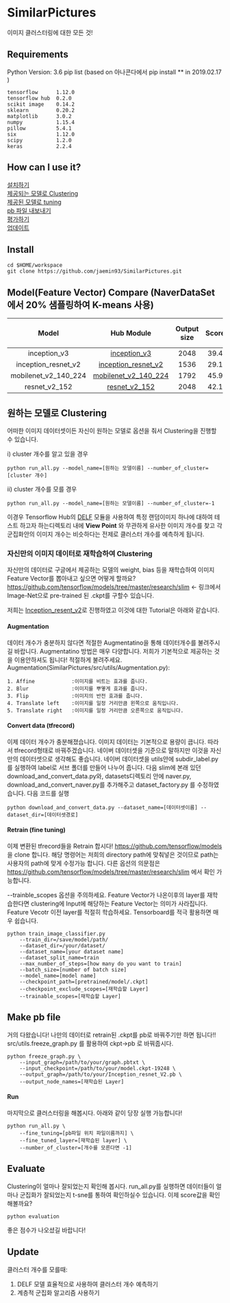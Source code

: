 ﻿# SimilarPictures
이미지 클러스터링에 대한 모든 것!

## Requirements
Python Version: 3.6
pip list (based on 아나콘다에서 pip install ** in 2019.02.17 )
```
tensorflow      1.12.0
tensorflow hub  0.2.0
scikit image    0.14.2
sklearn         0.20.2
matplotlib      3.0.2
numpy           1.15.4
pillow          5.4.1
six             1.12.0
scipy           1.2.0
keras           2.2.4
```

## How can I use it?

<a href="#Install">설치하기</a><br>
<a href='#Clustering'>제공되는 모델로 Clustering</a><br>
<a href='#Finetuning'>제공된 모델로 tuning</a><br>
<a href='#Export'>pb 파일 내보내기</a><br>
<a href='#Eval'>평가하기</a><br>
<a href='#Update'>업데이트</a><br>

## Install
<a id='Install'></a>
```
cd $HOME/workspace
git clone https://github.com/jaemin93/SimilarPictures.git
```

## Model(Feature Vector) Compare (NaverDataSet에서 20% 샘플링하여 K-means 사용) 
Model | Hub Module | Output size | Score | fine tune Score
:------:|:---------------:|:---------------------:|:-----------:|-----------------:
inception_v3 | [inception_v3](https://tfhub.dev/google/imagenet/inception_v3/feature_vector/1)| 2048 | 39.4 | 
inception_resnet_v2 |[inception_resnet_v2](https://tfhub.dev/google/imagenet/inception_resnet_v2/feature_vector/1)| 1536 | 29.1 |
mobilenet_v2_140_224| [mobilenet_v2_140_224](https://tfhub.dev/google/imagenet/mobilenet_v2_140_224/feature_vector/2)| 1792 | 45.9 |
resnet_v2_152|[resnet_v2_152](https://tfhub.dev/google/imagenet/resnet_v2_152/feature_vector/1)| 2048 | 42.1 |


## **원하는 모델로 Clustering**
<a id='Clustering'></a>

어떠한 이미지 데이터셋이든 자신이 원하는 모델로 옵션을 줘서 Clustering을 진행할 수 있습니다.

i) cluster 개수를 알고 있을 경우
```
python run_all.py --model_name=[원하는 모델이름] --number_of_cluster=[cluster 개수]
```

ii) cluster 개수를 모를 경우
```
python run_all.py --model_name=[원하는 모델이름] --number_of_cluster=-1
```
이경우 Tensorflow Hub의 [DELF](https://tfhub.dev/google/delf/1) 모듈을 사용하여 특정 랜덤이미지 하나에 대하여 테스트 하고자 하는디렉토리 내에 **View Point** 와 무관하게 유사한 이미지 개수를 찾고 각 군집화안의 이미지 개수는 비슷하다는 전제로 클러스터 개수를 예측하게 됩니다.

### **자신만의 이미지 데이터로 재학습하여 Clustering**
<a id='Finetuning'></a>

자신만의 데이터로 구글에서 제공하는 모델의 weight, bias 등을 재학습하여 이미지 Feature Vector를 뽑아내고 싶으면 어떻게 할까요?
https://github.com/tensorflow/models/tree/master/research/slim <- 링크에서 Image-Net으로 pre-trained 된 .ckpt를 구할수 있습니다. 

저희는 [Inception_resent_v2](http://download.tensorflow.org/models/inception_resnet_v2_2016_08_30.tar.gz)로 진행하였고 이것에 대한 Tutorial은 아래와 같습니다.

#### Augmentation

데이터 개수가 충분하지 않다면 적절한 Augmentatino을 통해 데이터개수를 불려주시길 바랍니다.
Augmentatino 방법은 매우 다양합니다. 저희가 기본적으로 제공하는 것을 이용안하셔도 됩니다! 적절하게 불려주세요.
Augmentation(SimilarPictures/src/utils/Augmentation.py):

    1. Affine            :이미지를 비트는 효과를 줍니다.
    2. Blur              :이미지를 뿌옇게 효과를 줍니다.
    3. Flip              :이미지의 반전 효과를 줍니다.
    4. Translate left    :이미지를 일정 거리만큼 왼쪽으로 움직입니다.
    5. Translate right   :이미지를 일정 거리만큼 오른쪽으로 움직입니다.

#### Convert data (tfrecord)

이제 데이터 개수가 충분해졌습니다. 이미지 데이터는 기본적으로 용량이 큽니다. 따라서 tfrecord형태로 바꿔주겠습니다. 네이버 데이터셋을 기준으로 말하지만 이것을 자신만의 데이터셋으로 생각해도 좋습니다.
네이버 데이터셋을 utils안에 subdir_label.py를 실행하여 label로 서브 폴더를 만들어 나누어 줍니다. 
다음 slim에 본래 있던 download_and_convert_data.py와, datasets디렉토리 안에 naver.py, download_and_convert_naver.py를 추가해주고 dataset_factory.py 를 수정하였습니다. 다음 코드를 실행

```
python download_and_convert_data.py --dataset_name=[데이터셋이름] --dataset_dir=[데이터셋경로]
```

#### Retrain (fine tuning)

이제 변환된 tfrecord들을 Retrain 합시다!
https://github.com/tensorflow/models 을 clone 합니다.
해당 명령어는 저희의 directory path에 맞춰넣은 것이므로 path는 사용자의 path에 맞게 수정가능 합니다.
다른 옵션의 의문점은 https://github.com/tensorflow/models/tree/master/research/slim 에서 확인 가능합니다.

--trainble_scopes 옵션을 주의하세요. Feature Vector가 나온이후의 layer를 재학습한다면 clustering에 Input에 해당하는 Feature Vector는 의미가 사라집니다. Feature Vecotr 이전 layer를 적절히 학습하세요. Tensorboard를 적극 활용하면 매우 쉽습니다.

```
python train_image_classifier.py 
    --train_dir=/save/model/path/
    --dataset_dir=/your/dataset/
    --dataset_name=[your dataset name]
    --dataset_split_name=train 
    --max_number_of_steps=[how many do you want to train]
    --batch_size=[number of batch size]
    --model_name=[model name]
    --checkpoint_path=[pretrained/model/.ckpt]
    --checkpoint_exclude_scopes=[재학습할 Layer] 
    --trainable_scopes=[재학습할 Layer]
```

## Make pb file
<a id='Export'></a>
거의 다왔습니다! 나만의 데이터로 retrain된 .ckpt를 pb로 바꿔주기만 하면 됩니다!!
src/utils.freeze_graph.py 를 활용하여 ckpt->pb 로 바꿔줍시다.


```
python freeze_graph.py \
    --input_graph=/path/to/your/graph.pbtxt \
    --input_checkpoint=/path/to/your/model.ckpt-19248 \
    --output_graph=/path/to/your/Inception_resnet_V2.pb \
    --output_node_names=[재학습된 Layer]
```

#### Run

마지막으로 클러스터링을 해봅시다. 아래와 같이 당장 실행 가능합니다!

```
python run_all.py \
    --fine_tuning=[pb파일 위치 파일이름까지] \
    --fine_tuned_layer=[재학습된 layer] \
    --number_of_cluster=[개수를 모른다면 -1]
```

## Evaluate
<a id='Eval'></a>
Clustering이 얼마나 잘되었는지 확인해 봅시다. run_all.py를 실행하면 데이터들이 얼마나 군집화가 잘되었는지 t-sne를 통하여 확인하실수 있습니다. 이제 score값을 확인해볼까요?

```
python evaluation
```

좋은 점수가 나오셨길 바랍니다! 


## Update
<a id='Update'></a>
클러스터 개수를 모를때:

1. DELF 모델 효율적으로 사용하여 클러스터 개수 예측하기
2. 계층적 군집화 알고리즘 사용하기